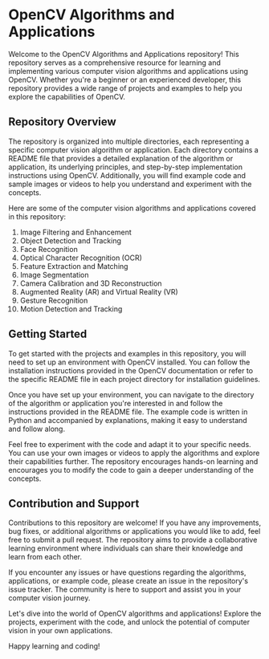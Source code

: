 # OpenCV Algorithms and Applications

Welcome to the OpenCV Algorithms and Applications repository! This repository serves as a comprehensive resource for learning and implementing various computer vision algorithms and applications using OpenCV. Whether you're a beginner or an experienced developer, this repository provides a wide range of projects and examples to help you explore the capabilities of OpenCV.

## Repository Overview

The repository is organized into multiple directories, each representing a specific computer vision algorithm or application. Each directory contains a README file that provides a detailed explanation of the algorithm or application, its underlying principles, and step-by-step implementation instructions using OpenCV. Additionally, you will find example code and sample images or videos to help you understand and experiment with the concepts.

Here are some of the computer vision algorithms and applications covered in this repository:

1. Image Filtering and Enhancement
2. Object Detection and Tracking
3. Face Recognition
4. Optical Character Recognition (OCR)
5. Feature Extraction and Matching
6. Image Segmentation
7. Camera Calibration and 3D Reconstruction
8. Augmented Reality (AR) and Virtual Reality (VR)
9. Gesture Recognition
10. Motion Detection and Tracking

## Getting Started

To get started with the projects and examples in this repository, you will need to set up an environment with OpenCV installed. You can follow the installation instructions provided in the OpenCV documentation or refer to the specific README file in each project directory for installation guidelines.

Once you have set up your environment, you can navigate to the directory of the algorithm or application you're interested in and follow the instructions provided in the README file. The example code is written in Python and accompanied by explanations, making it easy to understand and follow along.

Feel free to experiment with the code and adapt it to your specific needs. You can use your own images or videos to apply the algorithms and explore their capabilities further. The repository encourages hands-on learning and encourages you to modify the code to gain a deeper understanding of the concepts.

## Contribution and Support

Contributions to this repository are welcome! If you have any improvements, bug fixes, or additional algorithms or applications you would like to add, feel free to submit a pull request. The repository aims to provide a collaborative learning environment where individuals can share their knowledge and learn from each other.

If you encounter any issues or have questions regarding the algorithms, applications, or example code, please create an issue in the repository's issue tracker. The community is here to support and assist you in your computer vision journey.

Let's dive into the world of OpenCV algorithms and applications! Explore the projects, experiment with the code, and unlock the potential of computer vision in your own applications.

Happy learning and coding!
